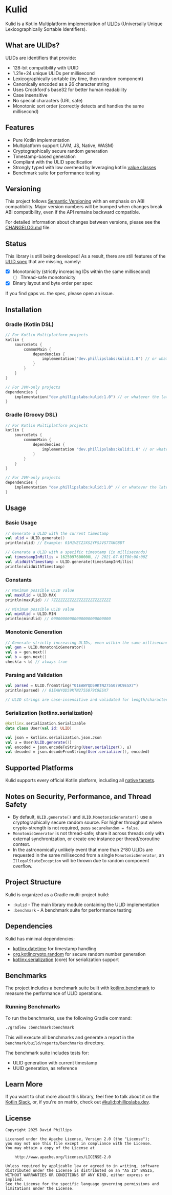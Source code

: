 # Kulid

Kulid is a Kotlin Multiplatform implementation of [ULIDs](https://github.com/ulid/spec) (Universally Unique Lexicographically Sortable Identifiers).

## What are ULIDs?

ULIDs are identifiers that provide:

- 128-bit compatibility with UUID
- 1.21e+24 unique ULIDs per millisecond
- Lexicographically sortable (by time, then random component)
- Canonically encoded as a 26 character string
- Uses Crockford's base32 for better human readability
- Case insensitive
- No special characters (URL safe)
- Monotonic sort order (correctly detects and handles the same millisecond)

## Features

- Pure Kotlin implementation
- Multiplatform support (JVM, JS, Native, WASM)
- Cryptographically secure random generation
- Timestamp-based generation
- Compliant with the ULID specification
- Strongly typed with low overhead by leveraging kotlin [value classes](https://kotlinlang.org/docs/inline-classes.html)
- Benchmark suite for performance testing

## Versioning

This project follows [Semantic Versioning](https://semver.org/spec/v2.0.0.html) with an emphasis on ABI compatibility. Major version numbers will be bumped when changes break ABI compatibility, even if the API remains backward compatible.

For detailed information about changes between versions, please see the [CHANGELOG.md](CHANGELOG.md) file.

## Status
This library is still being developed! As a result, there are still features of the [ULID spec](https://github.com/ulid/spec) that are missing, namely:
- [x] Monotonicity (strictly increasing IDs within the same millisecond)
  - [ ] Thread-safe monotonicity
- [x] Binary layout and byte order per spec

If you find gaps vs. the spec, please open an issue.

## Installation

### Gradle (Kotlin DSL)

```kotlin
// For Kotlin Multiplatform projects
kotlin {
    sourceSets {
        commonMain {
            dependencies {
                implementation("dev.phillipslabs:kulid:1.0") // or whatever the latest version is
            }
        }
    }
}

// For JVM-only projects
dependencies {
    implementation("dev.phillipslabs:kulid:1.0") // or whatever the latest version is
}
```

### Gradle (Groovy DSL)

```groovy
// For Kotlin Multiplatform projects
kotlin {
    sourceSets {
        commonMain {
            dependencies {
                implementation "dev.phillipslabs:kulid:1.0" // or whatever the latest version is
            }
        }
    }
}

// For JVM-only projects
dependencies {
    implementation "dev.phillipslabs:kulid:1.0" // or whatever the latest version is
}
```

## Usage

### Basic Usage

```kotlin
// Generate a ULID with the current timestamp
val ulid = ULID.generate()
println(ulid) // Example: 01H1VECZJXS2YFSJVS77XKG8DT

// Generate a ULID with a specific timestamp (in milliseconds)
val timestampInMillis = 1625097600000L // 2021-07-01T00:00:00Z
val ulidWithTimestamp = ULID.generate(timestampInMillis)
println(ulidWithTimestamp)
```

### Constants

```kotlin
// Maximum possible ULID value
val maxUlid = ULID.MAX
println(maxUlid) // 7ZZZZZZZZZZZZZZZZZZZZZZZZZ

// Minimum possible ULID value
val minUlid = ULID.MIN
println(minUlid) // 00000000000000000000000000
```

### Monotonic Generation

```kotlin
// Generate strictly increasing ULIDs, even within the same millisecond
val gen = ULID.MonotonicGenerator()
val a = gen.next()
val b = gen.next()
check(a < b) // always true
```

### Parsing and Validation

```kotlin
val parsed = ULID.fromString("01EAWYQD59KTN275S079C9ESX7")
println(parsed) // 01EAWYQD59KTN275S079C9ESX7

// ULID strings are case-insensitive and validated for length/characters
```

### Serialization (kotlinx.serialization)

```kotlin
@kotlinx.serialization.Serializable
data class User(val id: ULID)

val json = kotlinx.serialization.json.Json
val u = User(ULID.generate())
val encoded = json.encodeToString(User.serializer(), u)
val decoded = json.decodeFromString(User.serializer(), encoded)
```

## Supported Platforms

Kulid supports every official Kotlin platform, including all [native targets](https://kotlinlang.org/docs/native-target-support.html).

## Notes on Security, Performance, and Thread Safety

- By default, `ULID.generate()` and `ULID.MonotonicGenerator()` use a cryptographically secure random source. For higher throughput where crypto-strength is not required, pass `secureRandom = false`.
- `MonotonicGenerator` is not thread-safe; share it across threads only with external synchronization, or create one instance per thread/coroutine context.
- In the astronomically unlikely event that more than 2^80 ULIDs are requested in the same millisecond from a single `MonotonicGenerator`, an `IllegalStateException` will be thrown due to random component overflow.

## Project Structure

Kulid is organized as a Gradle multi-project build:

- `:kulid` - The main library module containing the ULID implementation
- `:benchmark` - A benchmark suite for performance testing

## Dependencies

Kulid has minimal dependencies:
- [kotlinx.datetime](https://github.com/Kotlin/kotlinx-datetime) for timestamp handling
- [org.kotlincrypto.random](https://github.com/kotlincrypto/random) for secure random number generation
- [kotlinx.serialization](https://github.com/Kotlin/kotlinx.serialization) (core) for serialization support

## Benchmarks

The project includes a benchmark suite built with [kotlinx.benchmark](https://github.com/Kotlin/kotlinx.benchmark) to measure the performance of ULID operations.

### Running Benchmarks

To run the benchmarks, use the following Gradle command:

```bash
./gradlew :benchmark:benchmark
```

This will execute all benchmarks and generate a report in the `benchmark/build/reports/benchmarks` directory.

The benchmark suite includes tests for:
- ULID generation with current timestamp
- UUID generation, as reference

## Learn More
If you want to chat more about this library, feel free to talk about it on the [Kotlin Slack](https://slack-chats.kotlinlang.org/), or, if you're on matrix, check out [#kulid:phillipslabs.dev](https://matrix.to/#/#kulid:phillipslabs.dev).

## License

```
Copyright 2025 David Phillips

Licensed under the Apache License, Version 2.0 (the "License");
you may not use this file except in compliance with the License.
You may obtain a copy of the License at

    http://www.apache.org/licenses/LICENSE-2.0

Unless required by applicable law or agreed to in writing, software
distributed under the License is distributed on an "AS IS" BASIS,
WITHOUT WARRANTIES OR CONDITIONS OF ANY KIND, either express or implied.
See the License for the specific language governing permissions and
limitations under the License.
```
